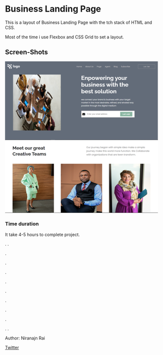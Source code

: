 # Business Landing Page

This is a layout of Business Landing Page with the tch stack of HTML and CSS. 

Most of the time i use Flexbox and CSS Grid to set a layout.


## Screen-Shots
![](./Business%20Landing%20page-1.png)
![](./Business%20Landing%20page-2.png)

### Time duration
It take 4-5 hours to complete project.

  .
.


.


.


.


.


.


.


.


.


.
.

   
  
  
  
   
  
Author:
Niranajn Rai


[Twitter](https://twitter.com/Niranjanrai9)
